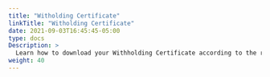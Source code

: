 ```yaml
---
title: "Witholding Certificate"
linkTitle: "Witholding Certificate"
date: 2021-09-03T16:45:45-05:00
type: docs
Description: >
  Learn how to download your Withholding Certificate according to the requested period of time. This feature is available for accounts in Colombia.
weight: 40
---
```


